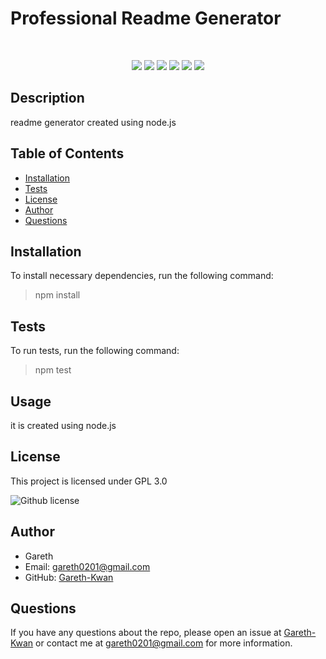 
  
  # Professional Readme Generator 

  </br>
  <p align="center">
    <img src="https://img.shields.io/github/languages/count/Gareth-Kwan/professional-README-generator?style=for-the-badge"  />
    <img src="https://img.shields.io/github/languages/top/Gareth-Kwan/professional-README-generator?style=for-the-badge"  />
    <img src="https://img.shields.io/github/repo-size/Gareth-Kwan/professional-README-generator?style=for-the-badge"  />   
    <img src="https://img.shields.io/tokei/lines/github/Gareth-Kwan/professional-README-generator?style=for-the-badge"  />
    <img src="https://img.shields.io/github/package-json/dependency-version/Gareth-Kwan/professional-README-generator/inquirer?style=for-the-badge"/>
    <img src="https://img.shields.io/github/last-commit/Gareth-Kwan/professional-README-generator?style=for-the-badge" />  
        
  </p>

 ## **Description**
  
  readme generator created using node.js

 ## **Table of Contents**
    
  * [Installation](#installation)
  * [Tests](#test)
  * [License](#license)
  * [Author](#author)
  * [Questions](#questions)

 ## **Installation** 

 To install necessary dependencies, run the following command:
 > npm install

 ## **Tests**
 
 To run tests, run the  following command:
 > npm test

 ## **Usage**

 it is created using node.js 

 ## **License**

 This project is licensed under GPL 3.0 
 
 ![Github license](https://img.shields.io/badge/license-GPL%203.0-green.svg)
 

 ## **Author**

 - Gareth 
 - Email: gareth0201@gmail.com
 - GitHub: [Gareth-Kwan](https://www.github.com/Gareth-Kwan)
 
 ## **Questions**

 If you have any questions about the repo, please open an issue at [Gareth-Kwan](https://www.github.com/Gareth-Kwan/professional-README-generator) or contact me at gareth0201@gmail.com for more information. 

